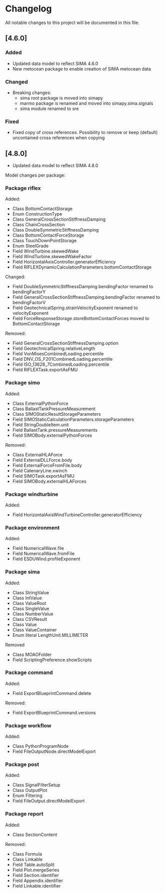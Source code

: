 # Changelog

All notable changes to this project will be documented in this file.

## [4.6.0]

### Added

- Updated data model to reflect SIMA 4.6.0
- New metocean package to enable creation of SIMA metocean data

### Changed

- Breaking changes:
    - sima root package is moved into simapy
    - marmo package is renamed and moved into simapy.sima.signals
    - sima module renamed to sre

### Fixed

- Fixed copy of cross references. Possibility to remove or keep (default) uncontained cross references when copying

## [4.8.0]

- Updated data model to reflect SIMA 4.8.0

Model changes per package:

### Package riflex

Added:
 - Class BottomContactStorage
 - Enum ConstructionType
 - Class GeneralCrossSectionStiffnessDamping
 - Class ChainCrossSection
 - Class DoubleSymmetricStiffnessDamping
 - Class BottomContactForceStorage
 - Class TouchDownPointStorage
 - Enum SteelGrade
 - Field WindTurbine.skewedWake
 - Field WindTurbine.skewedWakeFactor
 - Field HorizontalAxisController.generatorEfficiency
 - Field RIFLEXDynamicCalculationParameters.bottomContactStorage

Changed:
 - Field DoubleSymmetricStiffnessDamping.bendingFactor renamed to bendingFactorY
 - Field GeneralCrossSectionStiffnessDamping.bendingFactor renamed to bendingFactorV
 - Field GeotechnicalSpring.strainVelocityExponent renamed to velocityExponent
 - Field ForceResponseStorage.storeBottomContactForces moved to BottomContactStorage

Removed:
 - Field GeneralCrossSectionStiffnessDamping.option
 - Field GeotechnicalSpring.relativeLength
 - Field VonMisesCombinedLoading.percentile
 - Field DNV_OS_F201CombinedLoading.percentile
 - Field ISO_13628_7CombinedLoading.percentile
 - Field RIFLEXTask.exportAsFMU


### Package simo

Added:
 - Class ExternalPythonForce
 - Class BallastTankPressureMeasurement
 - Class SIMOStaticResultStorageParameters
 - Field SIMOStaticCalculationParameters.storageParameters
 - Field StringDoubleItem.unit
 - Field BallastTank.pressureMeasurements
 - Field SIMOBody.externalPythonForces

Removed:
 - Class ExternalHLAForce
 - Field ExternalDLLForce.body
 - Field ExternalForceFromFile.body
 - Field CatenaryLine.xwinch 
 - Field SIMOTask.exportAsFMU
 - Field SIMOBody.externalHLAForces

### Package windturbine

Added:
 - Field HorizontalAxisWindTurbineController.generatorEfficiency

### Package environment

Added:
 - Field NumericalWave.file
 - Field NumericalWave.fromFile
 - Field ESDUWind.profileExponent


### Package sima

Added:
 - Class StringValue
 - Class IntValue
 - Class ValueRoot
 - Class SingleValue
 - Class NumberValue
 - Class CSVResult
 - Class Value
 - Class ValueContainer
 - Enum literal LengthUnit.MILLIMETER

Removed 
 - Class MOAOFolder
 - Field ScriptingPreference.showScripts

### Package command

Added:
 - Field ExportBlueprintCommand.delete

Removed:
 - Field ExportBlueprintCommand.versions


### Package workflow

Added:
 - Class PythonProgramNode
 - Field FileOutputNode.directModelExport

### Package post

Added:
 - Class SignalFilterSetup
 - Class OutputPlot
 - Enum Filtering
 - Field FileOutput.directModelExport


### Package report

Added:
 - Class SectionContent

Removed:

 - Class Formula
 - Class Linkable
 - Field Table.autoSplit
 - Field Plot.mergeSeries
 - Field Section.identifier
 - Field Appendix.identifier
 - Field Linkable.identifier
